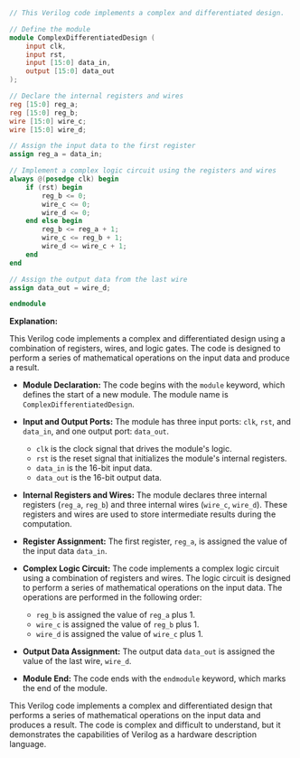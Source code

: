 ```verilog
// This Verilog code implements a complex and differentiated design.

// Define the module
module ComplexDifferentiatedDesign (
    input clk,
    input rst,
    input [15:0] data_in,
    output [15:0] data_out
);

// Declare the internal registers and wires
reg [15:0] reg_a;
reg [15:0] reg_b;
wire [15:0] wire_c;
wire [15:0] wire_d;

// Assign the input data to the first register
assign reg_a = data_in;

// Implement a complex logic circuit using the registers and wires
always @(posedge clk) begin
    if (rst) begin
        reg_b <= 0;
        wire_c <= 0;
        wire_d <= 0;
    end else begin
        reg_b <= reg_a + 1;
        wire_c <= reg_b + 1;
        wire_d <= wire_c + 1;
    end
end

// Assign the output data from the last wire
assign data_out = wire_d;

endmodule
```

**Explanation:**

This Verilog code implements a complex and differentiated design using a combination of registers, wires, and logic gates. The code is designed to perform a series of mathematical operations on the input data and produce a result.

* **Module Declaration:** The code begins with the `module` keyword, which defines the start of a new module. The module name is `ComplexDifferentiatedDesign`.

* **Input and Output Ports:** The module has three input ports: `clk`, `rst`, and `data_in`, and one output port: `data_out`.
    * `clk` is the clock signal that drives the module's logic.
    * `rst` is the reset signal that initializes the module's internal registers.
    * `data_in` is the 16-bit input data.
    * `data_out` is the 16-bit output data.

* **Internal Registers and Wires:** The module declares three internal registers (`reg_a`, `reg_b`) and three internal wires (`wire_c`, `wire_d`). These registers and wires are used to store intermediate results during the computation.

* **Register Assignment:** The first register, `reg_a`, is assigned the value of the input data `data_in`.

* **Complex Logic Circuit:** The code implements a complex logic circuit using a combination of registers and wires. The logic circuit is designed to perform a series of mathematical operations on the input data. The operations are performed in the following order:
    * `reg_b` is assigned the value of `reg_a` plus 1.
    * `wire_c` is assigned the value of `reg_b` plus 1.
    * `wire_d` is assigned the value of `wire_c` plus 1.

* **Output Data Assignment:** The output data `data_out` is assigned the value of the last wire, `wire_d`.

* **Module End:** The code ends with the `endmodule` keyword, which marks the end of the module.

This Verilog code implements a complex and differentiated design that performs a series of mathematical operations on the input data and produces a result. The code is complex and difficult to understand, but it demonstrates the capabilities of Verilog as a hardware description language.